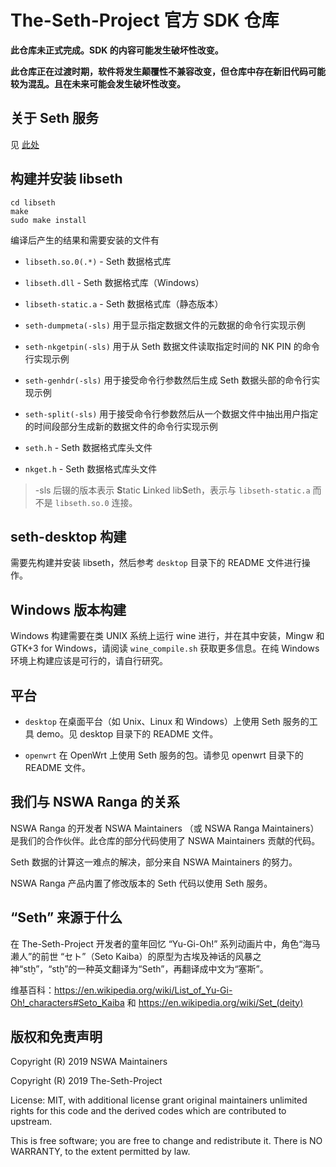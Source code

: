 # The-Seth-Project 官方 SDK 仓库

**此仓库未正式完成。SDK 的内容可能发生破坏性改变。**

**此仓库正在过渡时期，软件将发生颠覆性不兼容改变，但仓库中存在新旧代码可能较为混乱。且在未来可能会发生破坏性改变。**

## 关于 Seth 服务

见 [此处](https://tienetech.tk/seth/)

## 构建并安装 libseth

```
cd libseth
make
sudo make install
```

编译后产生的结果和需要安装的文件有

- `libseth.so.0(.*)` - Seth 数据格式库

- `libseth.dll` - Seth 数据格式库（Windows）

- `libseth-static.a` - Seth 数据格式库（静态版本）

- `seth-dumpmeta(-sls)` 用于显示指定数据文件的元数据的命令行实现示例

- `seth-nkgetpin(-sls)` 用于从 Seth 数据文件读取指定时间的 NK PIN 的命令行实现示例

- `seth-genhdr(-sls)` 用于接受命令行参数然后生成 Seth 数据头部的命令行实现示例

- `seth-split(-sls)` 用于接受命令行参数然后从一个数据文件中抽出用户指定的时间段部分生成新的数据文件的命令行实现示例

- `seth.h` - Seth 数据格式库头文件

- `nkget.h` - Seth 数据格式库头文件

> -sls 后辍的版本表示 **S**tatic **L**inked lib**S**eth，表示与 `libseth-static.a` 而不是 `libseth.so.0` 连接。

## seth-desktop 构建

需要先构建并安装 libseth，然后参考 `desktop` 目录下的 README 文件进行操作。

## Windows 版本构建

Windows 构建需要在类 UNIX 系统上运行 wine 进行，并在其中安装，Mingw 和 GTK+3 for Windows，请阅读 `wine_compile.sh` 获取更多信息。在纯 Windows 环境上构建应该是可行的，请自行研究。

## 平台

- `desktop` 在桌面平台（如 Unix、Linux 和 Windows）上使用 Seth 服务的工具 demo。见 desktop 目录下的 README 文件。

- `openwrt` 在 OpenWrt 上使用 Seth 服务的包。请参见 openwrt 目录下的 README 文件。

## 我们与 NSWA Ranga 的关系

NSWA Ranga 的开发者 NSWA Maintainers （或 NSWA Ranga Maintainers）是我们的合作伙伴。此仓库的部分代码使用了 NSWA Maintainers 贡献的代码。

Seth 数据的计算这一难点的解决，部分来自 NSWA Maintainers 的努力。

NSWA Ranga 产品内置了修改版本的 Seth 代码以使用 Seth 服务。

## “Seth” 来源于什么

在 The-Seth-Project 开发者的童年回忆 “Yu-Gi-Oh!” 系列动画片中，角色“海马濑人”的前世 “セト”（Seto Kaiba）的原型为古埃及神话的风暴之神“stẖ”，“stẖ”的一种英文翻译为“Seth”，再翻译成中文为“塞斯”。

维基百科：https://en.wikipedia.org/wiki/List_of_Yu-Gi-Oh!_characters#Seto_Kaiba 和 https://en.wikipedia.org/wiki/Set_(deity)

## 版权和免责声明

Copyright (R) 2019 NSWA Maintainers

Copyright (R) 2019 The-Seth-Project

License: MIT, with additional license grant original maintainers unlimited rights for this code and the derived codes which are contributed to upstream.

This is free software; you are free to change and redistribute it. There is NO WARRANTY, to the extent permitted by law.
